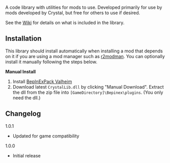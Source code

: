 A code library with utilities for mods to use. Developed primarily for use by mods developed by Crystal, but free for others to use if desired.

See the [Wiki](https://valheim.thunderstore.io/package/Crystal/CrystalLib/wiki) for details on what is included in the library.

## Installation
This library should install automatically when installing a mod that depends on it if you are using a mod manager such as [r2modman](https://thunderstore.io/package/ebkr/r2modman/). You can optionally install it manually following the steps below.

**Manual Install**

1. Install [BepInExPack Valheim](https://valheim.thunderstore.io/package/denikson/BepInExPack_Valheim/)
2. Download latest ``CrystalLib.dll`` by clicking "Manual Download". Extract the dll from the zip file into ``[GameDirectory]\Bepinex\plugins``. (You only need the dll.)

## Changelog
1.0.1

* Updated for game compatibility

1.0.0

* Initial release
